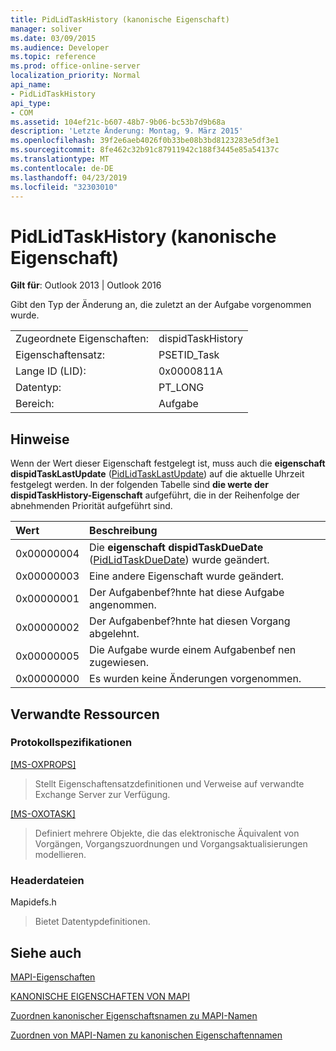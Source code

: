 ```yaml
---
title: PidLidTaskHistory (kanonische Eigenschaft)
manager: soliver
ms.date: 03/09/2015
ms.audience: Developer
ms.topic: reference
ms.prod: office-online-server
localization_priority: Normal
api_name:
- PidLidTaskHistory
api_type:
- COM
ms.assetid: 104ef21c-b607-48b7-9b06-bc53b7d9b68a
description: 'Letzte Änderung: Montag, 9. März 2015'
ms.openlocfilehash: 39f2e6aeb4026f0b33be08b3bd8123283e5df3e1
ms.sourcegitcommit: 8fe462c32b91c87911942c188f3445e85a54137c
ms.translationtype: MT
ms.contentlocale: de-DE
ms.lasthandoff: 04/23/2019
ms.locfileid: "32303010"
---
```

# <a name="pidlidtaskhistory-canonical-property"></a>PidLidTaskHistory (kanonische Eigenschaft)

  
  
**Gilt für**: Outlook 2013 | Outlook 2016 
  
Gibt den Typ der Änderung an, die zuletzt an der Aufgabe vorgenommen wurde.
  
|||
|:-----|:-----|
|Zugeordnete Eigenschaften:  <br/> |dispidTaskHistory  <br/> |
|Eigenschaftensatz:  <br/> |PSETID_Task  <br/> |
|Lange ID (LID):  <br/> |0x0000811A  <br/> |
|Datentyp:  <br/> |PT_LONG  <br/> |
|Bereich:  <br/> |Aufgabe  <br/> |
   
## <a name="remarks"></a>Hinweise

Wenn der Wert dieser Eigenschaft festgelegt ist, muss auch die **eigenschaft dispidTaskLastUpdate** ([PidLidTaskLastUpdate](pidlidtasklastupdate-canonical-property.md)) auf die aktuelle Uhrzeit festgelegt werden. In der folgenden Tabelle sind **die werte der dispidTaskHistory-Eigenschaft** aufgeführt, die in der Reihenfolge der abnehmenden Priorität aufgeführt sind. 
  
|**Wert**|**Beschreibung**|
|:-----|:-----|
|0x00000004  <br/> |Die **eigenschaft dispidTaskDueDate** ([PidLidTaskDueDate](pidlidtaskduedate-canonical-property.md)) wurde geändert.  <br/> |
|0x00000003  <br/> |Eine andere Eigenschaft wurde geändert.  <br/> |
|0x00000001  <br/> |Der Aufgabenbef?hnte hat diese Aufgabe angenommen.  <br/> |
|0x00000002  <br/> |Der Aufgabenbef?hnte hat diesen Vorgang abgelehnt.  <br/> |
|0x00000005  <br/> |Die Aufgabe wurde einem Aufgabenbef nen zugewiesen.  <br/> |
|0x00000000  <br/> |Es wurden keine Änderungen vorgenommen.  <br/> |
   
## <a name="related-resources"></a>Verwandte Ressourcen

### <a name="protocol-specifications"></a>Protokollspezifikationen

[[MS-OXPROPS]](https://msdn.microsoft.com/library/f6ab1613-aefe-447d-a49c-18217230b148%28Office.15%29.aspx)
  
> Stellt Eigenschaftensatzdefinitionen und Verweise auf verwandte Exchange Server zur Verfügung.
    
[[MS-OXOTASK]](https://msdn.microsoft.com/library/55600ec0-6195-4730-8436-59c7931ef27e%28Office.15%29.aspx)
  
> Definiert mehrere Objekte, die das elektronische Äquivalent von Vorgängen, Vorgangszuordnungen und Vorgangsaktualisierungen modellieren.
    
### <a name="header-files"></a>Headerdateien

Mapidefs.h
  
> Bietet Datentypdefinitionen.
    
## <a name="see-also"></a>Siehe auch



[MAPI-Eigenschaften](mapi-properties.md)
  
[KANONISCHE EIGENSCHAFTEN VON MAPI](mapi-canonical-properties.md)
  
[Zuordnen kanonischer Eigenschaftsnamen zu MAPI-Namen](mapping-canonical-property-names-to-mapi-names.md)
  
[Zuordnen von MAPI-Namen zu kanonischen Eigenschaftennamen](mapping-mapi-names-to-canonical-property-names.md)

